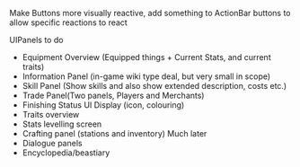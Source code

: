 Make Buttons more visually reactive, add something to ActionBar buttons to allow specific reactions to react


UIPanels to do 
- Equipment Overview (Equipped things + Current Stats, and current traits)
- Information Panel (in-game wiki type deal, but very small in scope)
- Skill Panel (Show skills and also show extended description, costs etc.)
- Trade Panel(Two panels, Players and Merchants)
- Finishing Status UI Display (icon, colouring)
- Traits overview
- Stats levelling screen
- Crafting panel (stations and inventory)
Much later
- Dialogue panels
- Encyclopedia/beastiary